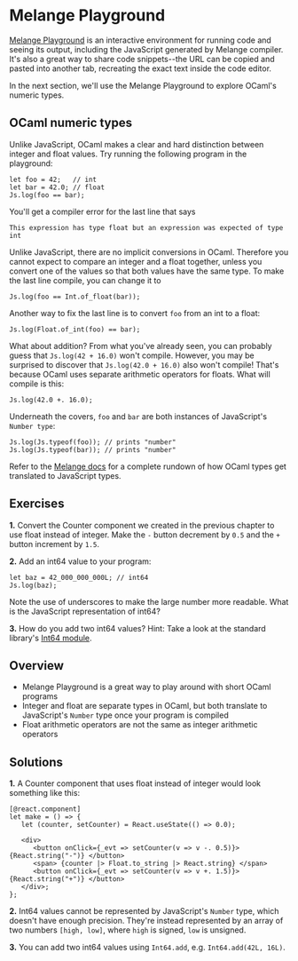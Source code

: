 # Melange Playground

[Melange Playground](https://melange.re/unstable/playground/) is an interactive
environment for running code and seeing its output, including the JavaScript
generated by Melange compiler. It's also a great way to share code
snippets--the URL can be copied and pasted into another tab, recreating the
exact text inside the code editor.

In the next section, we'll use the Melange Playground to explore OCaml's numeric
types.

## OCaml numeric types

Unlike JavaScript, OCaml makes a clear and hard distinction between integer and
float values. Try running the following program in the playground:

```reasonml
let foo = 42;   // int
let bar = 42.0; // float
Js.log(foo == bar);
```

You'll get a compiler error for the last line that says

```
This expression has type float but an expression was expected of type int
```

Unlike JavaScript, there are no implicit conversions in OCaml. Therefore you
cannot expect to compare an integer and a float together, unless you convert one
of the values so that both values have the same type. To make the last line
compile, you can change it to

```reasonml
Js.log(foo == Int.of_float(bar));
```

Another way to fix the last line is to convert `foo` from an int to a float:

```reasonml
Js.log(Float.of_int(foo) == bar);
```

What about addition? From what you've already seen, you can probably guess that
`Js.log(42 + 16.0)` won't compile. However, you may be surprised to discover
that `Js.log(42.0 + 16.0)` also won't compile! That's because OCaml uses
separate arithmetic operators for floats. What will compile is this:

```reasonml
Js.log(42.0 +. 16.0);
```

Underneath the covers, `foo` and `bar` are both instances of JavaScript's `Number
type`:

```reasonml
Js.log(Js.typeof(foo)); // prints "number"
Js.log(Js.typeof(bar)); // prints "number"
```

Refer to the [Melange
docs](../communicate-with-javascript.md#data-types-and-runtime-representation)
for a complete rundown of how OCaml types get translated to JavaScript types.

## Exercises

<b>1.</b> Convert the Counter component we created in the previous chapter to
use float instead of integer. Make the `-` button decrement by `0.5` and the `+`
button increment by `1.5`.

<b>2.</b> Add an int64 value to your program:

```reasonml
let baz = 42_000_000_000L; // int64
Js.log(baz);
```

Note the use of underscores to make the large number more readable. What is the
JavaScript representation of int64?

<b>3.</b> How do you add two int64 values? Hint: Take a look at the standard
library's [Int64 module](https://v2.ocaml.org/api/Int64.html).

## Overview

- Melange Playground is a great way to play around with short OCaml programs
- Integer and float are separate types in OCaml, but both translate to
  JavaScript's `Number` type once your program is compiled
- Float arithmetic operators are not the same as integer arithmetic operators

## Solutions

<b>1.</b> A Counter component that uses float instead of integer would look
something like this:

```reasonml
[@react.component]
let make = () => {
   let (counter, setCounter) = React.useState(() => 0.0);

   <div>
      <button onClick={_evt => setCounter(v => v -. 0.5)}> {React.string("-")} </button>
      <span> {counter |> Float.to_string |> React.string} </span>
      <button onClick={_evt => setCounter(v => v +. 1.5)}> {React.string("+")} </button>
   </div>;
};
```

<b>2.</b> Int64 values cannot be represented by JavaScript's `Number` type,
which doesn't have enough precision. They're instead represented by an array of
two numbers `[high, low]`, where `high` is signed, `low` is unsigned.

<b>3.</b> You can add two int64 values using `Int64.add`, e.g. `Int64.add(42L, 16L)`.
